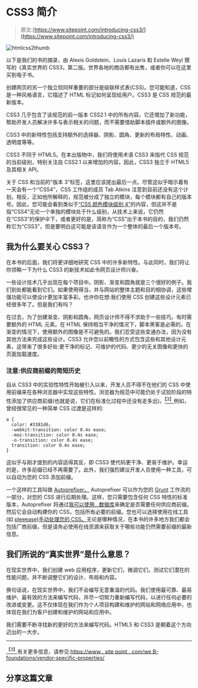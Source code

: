# CSS3 简介

> 原文:[https://www.sitepoint.com/introducing-css3/](https://www.sitepoint.com/introducing-css3/)

![htmlcss2thumb](../Images/d1b531ecd770df998ea32dbc2cf0f23c.png)

以下是我们的书的摘录，由 Alexis Goldstein、Louis Lazaris 和 Estelle Weyl 撰写的《真实世界的 CSS3，第二版。世界各地的商店都有出售，或者你可以在这里买到电子书。

创建网页的另一个独立但同样重要的部分是级联样式表(CSS)。您可能知道，CSS 是一种风格语言，它描述了 HTML 标记如何呈现给用户。CSS3 是 CSS 规范的最新版本。

CSS3 几乎包含了该规范的前一版本 CSS2.1 中的所有内容。它还增加了新功能，帮助开发人员解决许多与表示相关的问题，而不需要借助脚本插件或额外的图像。

CSS3 中的新特性包括支持额外的选择器、阴影、圆角、更新的布局特性、动画、透明度等等。

CSS3 不同于 HTML5。在本出版物中，我们将使用术语 CSS3 来指代 CSS 规范的当前级别，特别关注自 CSS2.1 以来增加的内容。因此，CSS3 独立于 HTML5 及其相关 API。

关于 CSS 和当前的“版本 3”标签，这里应该提出最后一点。尽管这似乎暗示着有一天会有一个“CSS4”，CSS 工作组的成员 Tab Atkins 注意到目前还没有这个计划。相反，正如他所解释的，规范被分成了独立的模块，每个模块都有自己的版本号。因此，您可能会看到类似于[“CSS 颜色模块级别 4”](http://dev.w3.org/csswg/css-color/)的内容，但这并不是指“CSS4”无论一个单独的模块处于什么级别，从技术上来说，它仍然在“CSS3”的保护伞下，或者更好的是，简称为“CSS”出于本书的目的，我们仍然称它为“CSS3”，但是要明白这可能是该语言作为一个整体的最后一个版本号。

## 我为什么要关心 CSS3？

在本书的后面，我们将更详细地研究 CSS 中的许多新特性。与此同时，我们将让你领略一下为什么 CSS3 的新技术如此令网页设计师兴奋。

一些设计技术几乎出现在每个项目中。阴影、渐变和圆角就是三个很好的例子。我们到处都能看到它们。如果使用得当，并与网站的整体主题和目的相协调，这些增强功能可以使设计更加丰富多彩。也许你在想:我们使用 CSS 创建这些设计元素已经很多年了。但是我们有吗？

在过去，为了创建渐变、阴影和圆角，网页设计师不得不求助于一些技巧。有时需要额外的 HTML 元素。在 HTML 保持相当干净的情况下，脚本黑客是必需的。在渐变的情况下，使用额外的图像是不可避免的。我们忍受这些变通办法，因为没有其他方法来完成这些设计。CSS3 允许您以前瞻性的方式包含这些和其他设计元素，这带来了很多好处:更干净的标记、可维护的代码、更少的无关图像和更快的页面加载速度。

### 注意:供应商前缀的简短历史

自从 CSS3 中的实验性特性开始被引入以来，开发人员不得不在他们的 CSS 中使用前缀来在各种浏览器中实现这些特性。浏览器为规范中可能仍处于试验阶段的特性添加了供应商前缀(也就是说，它们在标准化过程中还没有走多远)。[<sup class="footnote">【3】</sup>](#ftn.d5e271)例如，曾经很常见的一种简单 CSS 过渡是这样的:

```
a { 
  color: #3381d6; 
  -webkit-transition: color 0.4s ease; 
  -moz-transition: color 0.4s ease; 
  -o-transition: color 0.4s ease; 
  transition: color 0.4s ease;
}
```

这似乎与刚才提到的内容适得其反，即 CSS3 使代码更干净、更易于维护。幸运的是，许多前缀已经不再需要了。此外，我们强烈建议开发人员使用一种工具，可以自动为您的 CSS 添加前缀。

一个这样的工具叫做 [Autoprefixer。](https://github.com/postcss/autoprefixer) Autoprefixer 可以作为您的 [Grunt](http://gruntjs.com/) 工作流的一部分，对您的 CSS 进行后期处理。这样，您只需要包含任何 CSS 特性的标准版本，Autoprefixer 将通过[我可以使用…数据库](http://caniuse.com/)来确定是否需要任何供应商前缀。然后它会自动构建你的 CSS，包括所有必要的前缀。您也可以选择使用在线工具(如 [pleeease)手动处理您的 CSS。](http://pleeease.io/play/)无论是哪种情况，在本书的许多地方我们都会包括厂商前缀，但是请务必使用在线资源来获取关于哪些功能仍然需要前缀的最新信息。

## 我们所说的“真实世界”是什么意思？

在现实世界中，我们创建 web 应用程序，更新它们，微调它们，测试它们潜在的性能问题，并不断调整它们的设计、布局和内容。

换句话说，在现实世界中，我们不会编写无意重温的代码。我们使用最可靠、最易维护、最有效的方法来编写代码，并尽一切努力重新编写代码，以进行任何必要的改进或变更。这不仅体现在我们作为个人项目构建和维护的网站和网络应用中，也体现在我们为客户创建和维护的网站和应用中。

我们需要不断寻找新的更好的方法来编写代码。HTML5 和 CSS3 是朝着这个方向迈出的一大步。

* * *

[<sup class="para">【3】</sup>](#d5e271)有关更多信息，请参见:[https://www . site point . com/we B- foundations/vendor-specific-properties/](https://www.sitepoint.com/web-foundations/vendor-specific-properties)

## 分享这篇文章